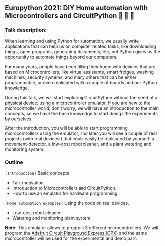 ## Europython 2021: DIY Home automation with Microcontrollers and CircuitPython :seedling: 🤖 🐍


### Talk description:

When learning and using Python for automation, we usually write applications
that can help us on computer related tasks, like downloading things,
open programs, generating documents, etc, but Python gives us the opportunity
to automate things beyond our computers.

For many years, people have been filling their home with devices that are
based on Microcontrollers, like virtual assistants, smart fridges,
washing machines, security systems, and many others that can be either
programmable, or even replicated with a couple of boards and our Python
knowledge.

During this talk, we will start exploring CircuitPython without the need of a physical device, using a microcontroller emulator. If you are new to the microcontroller world, don’t worry, we will have an introduction to the main concepts, so we have the base knowledge to start doing little experiments by ourselves.


After the introduction, you will be able to start programming microcontrollers
using the emulator, and later you will see a couple of real projects
(with real devices!) that could easily be replicated by yourself:
a movement-detector, a low-cost robot cleaner, and a plant watering and
monitoring system.

### Outline

`[Introduction]` Basic concepts
- Talk motivation
- Introduction to Microcontrollers and CircuitPython. 
- How to use an emulator for hardware programming.

`[Home automation examples]` Using the code on real devices.

- Low-cost robot cleaner.
- Watering and monitoring plant system.


**Note:** This emulator allows to program 3 different microcontrollers. 
We will program the [Adafruit Circuit Playground Express (CPX)](https://learn.adafruit.com/adafruit-circuit-playground-express/overview)
and the same microcontroller will be used for the experimental and demo part.
